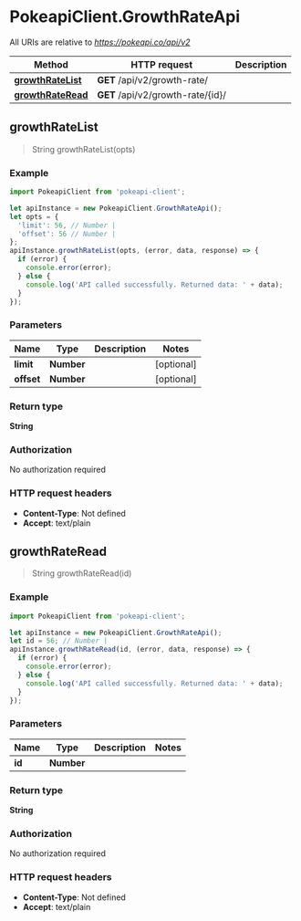 # PokeapiClient.GrowthRateApi

All URIs are relative to *https://pokeapi.co/api/v2*

Method | HTTP request | Description
------------- | ------------- | -------------
[**growthRateList**](GrowthRateApi.md#growthRateList) | **GET** /api/v2/growth-rate/ | 
[**growthRateRead**](GrowthRateApi.md#growthRateRead) | **GET** /api/v2/growth-rate/{id}/ | 



## growthRateList

> String growthRateList(opts)



### Example

```javascript
import PokeapiClient from 'pokeapi-client';

let apiInstance = new PokeapiClient.GrowthRateApi();
let opts = {
  'limit': 56, // Number | 
  'offset': 56 // Number | 
};
apiInstance.growthRateList(opts, (error, data, response) => {
  if (error) {
    console.error(error);
  } else {
    console.log('API called successfully. Returned data: ' + data);
  }
});
```

### Parameters


Name | Type | Description  | Notes
------------- | ------------- | ------------- | -------------
 **limit** | **Number**|  | [optional] 
 **offset** | **Number**|  | [optional] 

### Return type

**String**

### Authorization

No authorization required

### HTTP request headers

- **Content-Type**: Not defined
- **Accept**: text/plain


## growthRateRead

> String growthRateRead(id)



### Example

```javascript
import PokeapiClient from 'pokeapi-client';

let apiInstance = new PokeapiClient.GrowthRateApi();
let id = 56; // Number | 
apiInstance.growthRateRead(id, (error, data, response) => {
  if (error) {
    console.error(error);
  } else {
    console.log('API called successfully. Returned data: ' + data);
  }
});
```

### Parameters


Name | Type | Description  | Notes
------------- | ------------- | ------------- | -------------
 **id** | **Number**|  | 

### Return type

**String**

### Authorization

No authorization required

### HTTP request headers

- **Content-Type**: Not defined
- **Accept**: text/plain

